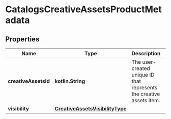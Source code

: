 
# CatalogsCreativeAssetsProductMetadata

## Properties
| Name | Type | Description | Notes |
| ------------ | ------------- | ------------- | ------------- |
| **creativeAssetsId** | **kotlin.String** | The user-created unique ID that represents the creative assets item. |  |
| **visibility** | [**CreativeAssetsVisibilityType**](CreativeAssetsVisibilityType.md) |  |  |



